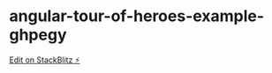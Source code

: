 # angular-tour-of-heroes-example-ghpegy

[Edit on StackBlitz ⚡️](https://stackblitz.com/edit/angular-tour-of-heroes-example-ghpegy)